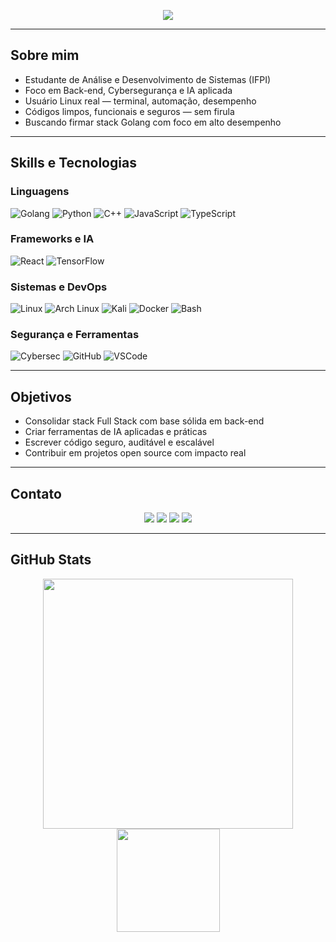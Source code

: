 <p align="center">
  <img src="https://readme-typing-svg.herokuapp.com/?color=66755c&size=35&center=true&vCenter=true&width=1000&lines=Fala,+devs...;Código+limpo,+eficiente+e+seguro.;Back-end,+Linux+e+CyberSec+de+verdade." />
</p>

---

## Sobre mim

- Estudante de Análise e Desenvolvimento de Sistemas (IFPI)  
- Foco em Back-end, Cybersegurança e IA aplicada  
- Usuário Linux real — terminal, automação, desempenho  
- Códigos limpos, funcionais e seguros — sem firula  
- Buscando firmar stack Golang com foco em alto desempenho

---

## Skills e Tecnologias

### Linguagens

![Golang](https://img.shields.io/badge/Golang-1d232e?style=for-the-badge&logo=go&logoColor=66755c)
![Python](https://img.shields.io/badge/Python-1d232e?style=for-the-badge&logo=python&logoColor=66755c)
![C++](https://img.shields.io/badge/C++-1d232e?style=for-the-badge&logo=c%2B%2B&logoColor=66755c)
![JavaScript](https://img.shields.io/badge/JavaScript-1d232e?style=for-the-badge&logo=javascript&logoColor=66755c)
![TypeScript](https://img.shields.io/badge/TypeScript-1d232e?style=for-the-badge&logo=typescript&logoColor=66755c)

### Frameworks e IA

![React](https://img.shields.io/badge/React-1d232e?style=for-the-badge&logo=react&logoColor=66755c)
![TensorFlow](https://img.shields.io/badge/TensorFlow-1d232e?style=for-the-badge&logo=tensorflow&logoColor=66755c)

### Sistemas e DevOps

![Linux](https://img.shields.io/badge/Linux-1d232e?style=for-the-badge&logo=linux&logoColor=66755c)
![Arch Linux](https://img.shields.io/badge/Arch-1d232e?style=for-the-badge&logo=archlinux&logoColor=66755c)
![Kali](https://img.shields.io/badge/Kali-1d232e?style=for-the-badge&logo=kalilinux&logoColor=66755c)
![Docker](https://img.shields.io/badge/Docker-1d232e?style=for-the-badge&logo=docker&logoColor=66755c)
![Bash](https://img.shields.io/badge/Bash-1d232e?style=for-the-badge&logo=gnubash&logoColor=66755c)

### Segurança e Ferramentas

![Cybersec](https://img.shields.io/badge/Cybersec-1d232e?style=for-the-badge&logo=hackthebox&logoColor=66755c)
![GitHub](https://img.shields.io/badge/GitHub-1d232e?style=for-the-badge&logo=github&logoColor=66755c)
![VSCode](https://img.shields.io/badge/VSCode-1d232e?style=for-the-badge&logo=visualstudiocode&logoColor=66755c)

---

## Objetivos

- Consolidar stack Full Stack com base sólida em back-end  
- Criar ferramentas de IA aplicadas e práticas  
- Escrever código seguro, auditável e escalável  
- Contribuir em projetos open source com impacto real

---

## Contato

<div align="center">
  <a href="mailto:ivankayki72@gmail.com"><img src="https://img.shields.io/badge/Gmail-1d232e?style=for-the-badge&logo=gmail&logoColor=66755c"></a>
  <a href="https://www.linkedin.com/in/kayki-de-sousa-5a33292b3/"><img src="https://img.shields.io/badge/LinkedIn-1d232e?style=for-the-badge&logo=linkedin&logoColor=66755c"></a>
  <a href="https://www.twitch.tv/sh1ft7172"><img src="https://img.shields.io/badge/Twitch-1d232e?style=for-the-badge&logo=twitch&logoColor=66755c"></a>
  <a href="https://discord.com/users/SEU_ID_AQUI"><img src="https://img.shields.io/badge/Discord-1d232e?style=for-the-badge&logo=discord&logoColor=66755c"></a>
</div>

---

## GitHub Stats

<div align="center">
  <img src="https://github-readme-stats.vercel.app/api?username=sh1ftx&show_icons=true&theme=tokyonight&count_private=true&title_color=66755c&icon_color=66755c" width="400"/>
  <img src="https://github-readme-stats.vercel.app/api/top-langs?username=sh1ftx&layout=compact&langs_count=8&theme=tokyonight&hide_border=false&title_color=66755c" height="165"/>
</div>
